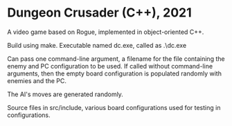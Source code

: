# Dungeon Crusader (C++), 2021
A video game based on Rogue, implemented in object-oriented C++. 

Build using make. Executable named dc.exe, called as .\dc.exe

Can pass one command-line argument, a filename for the file containing the enemy and PC configuration to be used.
If called without command-line arguments, then the empty board configuration is populated randomly with enemies and the PC.

The AI's moves are generated randomly. 

Source files in src/include, various board configurations used for testing in configurations.
